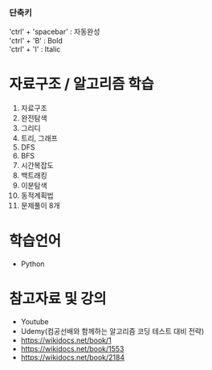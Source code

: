 
### 단축키
'ctrl' + 'spacebar' : 자동완성 <br>
'ctrl' + 'B' : Bold <br>
'ctrl' + 'I' : Italic


# 자료구조 / 알고리즘 학습
1. 자료구조
2. 완전탐색 
3. 그리디
4. 트리, 그래프
5. DFS
6. BFS
7. 시간복잡도
8. 백트래킹
9. 이분탐색
10. 동적계획법
11. 문제풀이 8개

# 학습언어 
- Python 


# 참고자료 및 강의
- Youtube
- Udemy(컴공선배와 함께하는 알고리즘 코딩 테스트 대비 전략)
- https://wikidocs.net/book/1
- https://wikidocs.net/book/1553
- https://wikidocs.net/book/2184